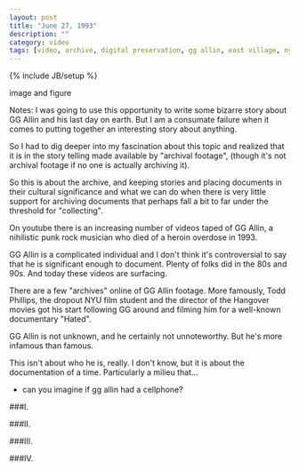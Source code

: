 ```yaml
---
layout: post
title: "June 27, 1993"
description: ""
category: video
tags: [video, archive, digital preservation, gg allin, east village, nyc]
---
```

{% include JB/setup %}

<div class="figure float_left"><img class="blog_post" src="" title="" alt=""/>
<div class="figcaption" style="text-align: left;">image and figure</div></div>

Notes: I was going to use this opportunity to write some bizarre story about GG Allin and his last day on earth. But I am a consumate failure when it comes to putting together an interesting story about anything. 

So I had to dig deeper into my fascination about this topic and realized that it is in the story telling made available by "archival footage", (though it's not archival footage if no one is actually archiving it).

So this is about the archive, and keeping stories and placing documents in their cultural significance and what we can do when there is very little support for archiving documents that perhaps fall a bit to far under the threshold for "collecting".

On youtube there is an increasing number of videos taped of GG Allin, a nihilistic punk rock musician who died of a heroin overdose in 1993. 

GG Allin is a complicated individual and I don't think it's controversial to say that he is significant enough to document. Plenty of folks did in the 80s and 90s. And today these videos are surfacing. 

There are a few "archives" online of GG Allin footage. More famously, Todd Phillips, the dropout NYU film student and the director of the Hangover movies got his start following GG around and filming him for a well-known documentary "Hated".

GG Allin is not unknown, and he certainly not unnoteworthy. But he's more infamous than famous.

This isn't about who he is, really. I don't know, but it is about the documentation of a time. Particularly a milieu that... 

* can you imagine if gg allin had a cellphone?


###I.

###II.

###III.

###IV.




